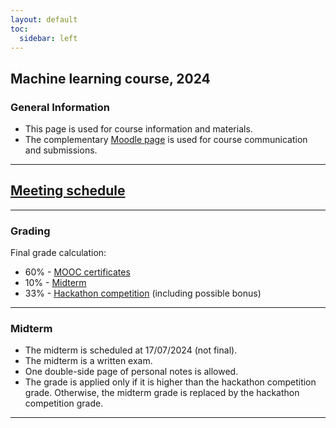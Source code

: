 ```yaml
---
layout: default
toc:
  sidebar: left
---
```


## Machine learning course, 2024

### General Information
* This page is used for course information and materials.
* The complementary [Moodle page](https://moodle.sce.ac.il/course/view.php?id=29164) is used for course communication and submissions. 

---

## [Meeting schedule](/suppl/ml/ml_meetings2024)

---
### Grading 
Final grade calculation:
* 60% - [MOOC certificates](/suppl/ml/ml_mooc2024)
* 10% - [Midterm](#midterm)
* 33% - [Hackathon competition](/suppl/ml/ml_hackathon2024) (including possible bonus)

---

### Midterm
* The midterm is scheduled at 17/07/2024 (not final). 
* The midterm is a written exam. 
* One double-side page of personal notes is allowed.
* The grade is applied only if it is higher than the hackathon competition grade. Otherwise, the midterm grade is replaced by the hackathon competition grade.

---